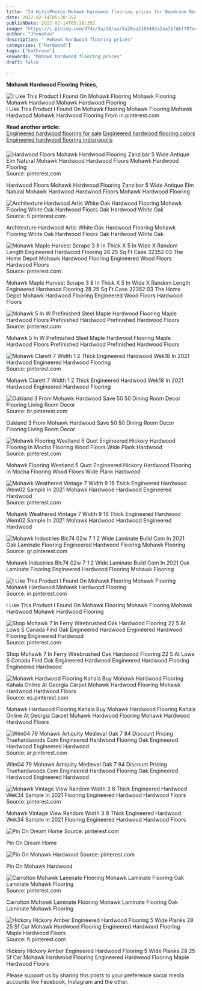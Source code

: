 ```yaml
---
title: "24 Hits|Photos Mohawk hardwood flooring prices for Beedroom Remodeling"
date: 2022-02-14T05:28:35Z
publishDate: 2022-02-14T05:28:35Z
image: "https://i.pinimg.com/474x/5a/20/aa/5a20aa2165403a2aa72fdbf707ee0de8--engineered-hardwood-flooring-the-mohawk.jpg"
author: "Jhonatan"
description: " Mohawk hardwood flooring prices"
categories: ["Hardwood"]
tags: ["bathroom"]
keywords: "Mohawk hardwood flooring prices"
draft: false

---
```

<!-- Head tag Code -->
**Mohawk Hardwood Flooring Prices**, 

![I Like This Product I Found On Mohawk Flooring Mohawk Flooring Mohawk Hardwood Mohawk Hardwood Flooring](https://i.pinimg.com/originals/a3/4c/6b/a34c6bfeb772ed85d52ebb20faa9b738.jpg "I Like This Product I Found On Mohawk Flooring Mohawk Flooring Mohawk Hardwood Mohawk Hardwood Flooring")
I Like This Product I Found On Mohawk Flooring Mohawk Flooring Mohawk Hardwood Mohawk Hardwood Flooring From in.pinterest.com

**Read another article:**  
[Engineered hardwood flooring for sale](/engineered-hardwood-flooring-for-sale/)
[Engineered hardwood flooring colors](/engineered-hardwood-flooring-colors/)
[Engineered hardwood flooring indianapolis](/engineered-hardwood-flooring-indianapolis/)




### 

 


![Hardwood Floors Mohawk Hardwood Flooring Zanzibar 5 Wide Antique Elm Natural Mohawk Hardwood Hardwood Floors Mohawk Hardwood Flooring](https://i.pinimg.com/originals/1a/99/8f/1a998fbb3fe14ec513f9b5830a178417.jpg "Hardwood Floors Mohawk Hardwood Flooring Zanzibar 5 Wide Antique Elm Natural Mohawk Hardwood Hardwood Floors Mohawk Hardwood Flooring")
Source: pinterest.com

Hardwood Floors Mohawk Hardwood Flooring Zanzibar 5 Wide Antique Elm Natural Mohawk Hardwood Hardwood Floors Mohawk Hardwood Flooring  

![Architexture Hardwood Artic White Oak Hardwood Flooring Mohawk Flooring White Oak Hardwood Floors Oak Hardwood White Oak](https://i.pinimg.com/originals/b4/74/e9/b474e9bb54cc202825c93daf26a15ec1.jpg "Architexture Hardwood Artic White Oak Hardwood Flooring Mohawk Flooring White Oak Hardwood Floors Oak Hardwood White Oak")
Source: fi.pinterest.com

Architexture Hardwood Artic White Oak Hardwood Flooring Mohawk Flooring White Oak Hardwood Floors Oak Hardwood White Oak  

![Mohawk Maple Harvest Scrape 3 8 In Thick X 5 In Wide X Random Length Engineered Hardwood Flooring 28 25 Sq Ft Case 32352 03 The Home Depot Mohawk Hardwood Flooring Engineered Wood Floors Hardwood Floors](https://i.pinimg.com/originals/45/51/9e/45519e1706a717071c89d1c6edc4b37f.jpg "Mohawk Maple Harvest Scrape 3 8 In Thick X 5 In Wide X Random Length Engineered Hardwood Flooring 28 25 Sq Ft Case 32352 03 The Home Depot Mohawk Hardwood Flooring Engineered Wood Floors Hardwood Floors")
Source: pinterest.com

Mohawk Maple Harvest Scrape 3 8 In Thick X 5 In Wide X Random Length Engineered Hardwood Flooring 28 25 Sq Ft Case 32352 03 The Home Depot Mohawk Hardwood Flooring Engineered Wood Floors Hardwood Floors  

![Mohawk 5 In W Prefinished Steel Maple Hardwood Flooring Maple Hardwood Floors Prefinished Hardwood Prefinished Hardwood Floors](https://i.pinimg.com/originals/90/1f/13/901f13e7bc8e7cb247953dcdc8eed719.jpg "Mohawk 5 In W Prefinished Steel Maple Hardwood Flooring Maple Hardwood Floors Prefinished Hardwood Prefinished Hardwood Floors")
Source: pinterest.com

Mohawk 5 In W Prefinished Steel Maple Hardwood Flooring Maple Hardwood Floors Prefinished Hardwood Prefinished Hardwood Floors  

![Mohawk Clarett 7 Width 1 2 Thick Engineered Hardwood Wek18 In 2021 Hardwood Engineered Hardwood Flooring](https://i.pinimg.com/originals/86/fe/54/86fe54dde648d81e821ee9084535dbcf.jpg "Mohawk Clarett 7 Width 1 2 Thick Engineered Hardwood Wek18 In 2021 Hardwood Engineered Hardwood Flooring")
Source: pinterest.com

Mohawk Clarett 7 Width 1 2 Thick Engineered Hardwood Wek18 In 2021 Hardwood Engineered Hardwood Flooring  

![Oakland 3 From Mohawk Hardwood Save 50 50 Dining Room Decor Flooring Living Room Decor](https://i.pinimg.com/originals/01/47/ad/0147ad3e2cced102159e171c8b6477e3.jpg "Oakland 3 From Mohawk Hardwood Save 50 50 Dining Room Decor Flooring Living Room Decor")
Source: br.pinterest.com

Oakland 3 From Mohawk Hardwood Save 50 50 Dining Room Decor Flooring Living Room Decor  

![Mohawk Flooring Westland 5 Quot Engineered Hickory Hardwood Flooring In Mocha Flooring Wood Floors Wide Plank Hardwood](https://i.pinimg.com/originals/83/81/55/8381557460fde32399275f40a9f45210.jpg "Mohawk Flooring Westland 5 Quot Engineered Hickory Hardwood Flooring In Mocha Flooring Wood Floors Wide Plank Hardwood")
Source: pinterest.com

Mohawk Flooring Westland 5 Quot Engineered Hickory Hardwood Flooring In Mocha Flooring Wood Floors Wide Plank Hardwood  

![Mohawk Weathered Vintage 7 Width 9 16 Thick Engineered Hardwood Wem02 Sample In 2021 Mohawk Hardwood Hardwood Engineered Hardwood](https://i.pinimg.com/736x/56/bd/47/56bd4701d76e12dcf89d5758e5e2eee8.jpg "Mohawk Weathered Vintage 7 Width 9 16 Thick Engineered Hardwood Wem02 Sample In 2021 Mohawk Hardwood Hardwood Engineered Hardwood")
Source: pinterest.com

Mohawk Weathered Vintage 7 Width 9 16 Thick Engineered Hardwood Wem02 Sample In 2021 Mohawk Hardwood Hardwood Engineered Hardwood  

![Mohawk Industries Blc74 02w 7 1 2 Wide Laminate Build Com In 2021 Oak Laminate Flooring Engineered Hardwood Flooring Mohawk Flooring](https://i.pinimg.com/originals/d3/81/52/d38152b8e6f82cd89b5a9578012ab65d.jpg "Mohawk Industries Blc74 02w 7 1 2 Wide Laminate Build Com In 2021 Oak Laminate Flooring Engineered Hardwood Flooring Mohawk Flooring")
Source: gr.pinterest.com

Mohawk Industries Blc74 02w 7 1 2 Wide Laminate Build Com In 2021 Oak Laminate Flooring Engineered Hardwood Flooring Mohawk Flooring  

![I Like This Product I Found On Mohawk Flooring Mohawk Flooring Mohawk Hardwood Mohawk Hardwood Flooring](https://i.pinimg.com/originals/a3/4c/6b/a34c6bfeb772ed85d52ebb20faa9b738.jpg "I Like This Product I Found On Mohawk Flooring Mohawk Flooring Mohawk Hardwood Mohawk Hardwood Flooring")
Source: in.pinterest.com

I Like This Product I Found On Mohawk Flooring Mohawk Flooring Mohawk Hardwood Mohawk Hardwood Flooring  

![Shop Mohawk 7 In Ferry Wirebrushed Oak Hardwood Flooring 22 5 At Lowe S Canada Find Oak Engineered Hardwood Engineered Hardwood Flooring Engineered Hardwood](https://i.pinimg.com/originals/3f/11/e0/3f11e0b4c0db241f1007107ce645e689.jpg "Shop Mohawk 7 In Ferry Wirebrushed Oak Hardwood Flooring 22 5 At Lowe S Canada Find Oak Engineered Hardwood Engineered Hardwood Flooring Engineered Hardwood")
Source: pinterest.com

Shop Mohawk 7 In Ferry Wirebrushed Oak Hardwood Flooring 22 5 At Lowe S Canada Find Oak Engineered Hardwood Engineered Hardwood Flooring Engineered Hardwood  

![Mohawk Hardwood Flooring Kahala Buy Mohawk Hardwood Flooring Kahala Online At Georgia Carpet Mohawk Hardwood Flooring Mohawk Hardwood Hardwood Floors](https://i.pinimg.com/originals/05/69/8b/05698ba0e03eb7ec501e12cf44bdeb2e.jpg "Mohawk Hardwood Flooring Kahala Buy Mohawk Hardwood Flooring Kahala Online At Georgia Carpet Mohawk Hardwood Flooring Mohawk Hardwood Hardwood Floors")
Source: es.pinterest.com

Mohawk Hardwood Flooring Kahala Buy Mohawk Hardwood Flooring Kahala Online At Georgia Carpet Mohawk Hardwood Flooring Mohawk Hardwood Hardwood Floors  

![Wlm04 79 Mohawk Artiquity Medieval Oak 7 84 Discount Pricing Truehardwoods Com Engineered Hardwood Flooring Oak Engineered Hardwood Engineered Hardwood](https://i.pinimg.com/originals/2b/19/5b/2b195b433b6bfa49e7d0701e2ea4a391.jpg "Wlm04 79 Mohawk Artiquity Medieval Oak 7 84 Discount Pricing Truehardwoods Com Engineered Hardwood Flooring Oak Engineered Hardwood Engineered Hardwood")
Source: ar.pinterest.com

Wlm04 79 Mohawk Artiquity Medieval Oak 7 84 Discount Pricing Truehardwoods Com Engineered Hardwood Flooring Oak Engineered Hardwood Engineered Hardwood  

![Mohawk Vintage View Random Width 3 8 Thick Engineered Hardwood Wek34 Sample In 2021 Flooring Engineered Hardwood Hardwood Floors](https://i.pinimg.com/originals/51/8a/ef/518aeff9f3ab00b29cb411b2ae500121.jpg "Mohawk Vintage View Random Width 3 8 Thick Engineered Hardwood Wek34 Sample In 2021 Flooring Engineered Hardwood Hardwood Floors")
Source: pinterest.com

Mohawk Vintage View Random Width 3 8 Thick Engineered Hardwood Wek34 Sample In 2021 Flooring Engineered Hardwood Hardwood Floors  

![Pin On Dream Home](https://i.pinimg.com/originals/c9/9e/1f/c99e1fe1a34c0d35c2b89bf3f6152e8d.png "Pin On Dream Home")
Source: pinterest.com

Pin On Dream Home  

![Pin On Mohawk Hardwood](https://i.pinimg.com/originals/3d/7b/9c/3d7b9c4268e268c26e7a51d44c43c708.jpg "Pin On Mohawk Hardwood")
Source: pinterest.com

Pin On Mohawk Hardwood  

![Carrolton Mohawk Laminate Flooring Mohawk Laminate Flooring Oak Laminate Mohawk Flooring](https://i.pinimg.com/originals/82/bb/7c/82bb7c9975f4fa50b999ef3443d1d3e2.jpg "Carrolton Mohawk Laminate Flooring Mohawk Laminate Flooring Oak Laminate Mohawk Flooring")
Source: pinterest.com

Carrolton Mohawk Laminate Flooring Mohawk Laminate Flooring Oak Laminate Mohawk Flooring  

![Hickory Hickory Amber Engineered Hardwood Flooring 5 Wide Planks 28 25 Sf Car Mohawk Hardwood Flooring Engineered Hardwood Flooring Maple Hardwood Floors](https://i.pinimg.com/474x/5a/20/aa/5a20aa2165403a2aa72fdbf707ee0de8--engineered-hardwood-flooring-the-mohawk.jpg "Hickory Hickory Amber Engineered Hardwood Flooring 5 Wide Planks 28 25 Sf Car Mohawk Hardwood Flooring Engineered Hardwood Flooring Maple Hardwood Floors")
Source: fi.pinterest.com

Hickory Hickory Amber Engineered Hardwood Flooring 5 Wide Planks 28 25 Sf Car Mohawk Hardwood Flooring Engineered Hardwood Flooring Maple Hardwood Floors  

Please support us by sharing this posts to your preference social media accounts like Facebook, Instagram and the other.

